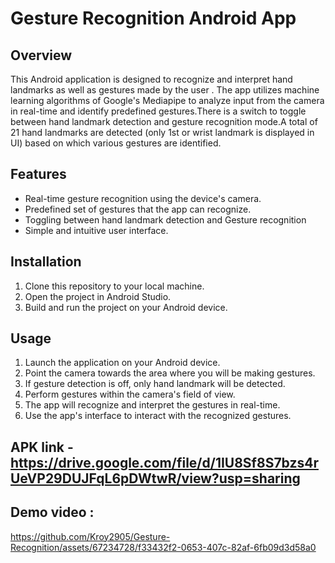 # Gesture Recognition Android App

## Overview
This Android application is designed to recognize and interpret hand landmarks as well as gestures made by the user . The app utilizes machine learning algorithms of Google's Mediapipe to analyze input from the camera in real-time and identify predefined gestures.There is a 
switch to toggle between hand landmark detection and gesture recognition mode.A total of 21 hand landmarks are detected (only 1st or wrist landmark is displayed in UI) based on which various gestures are identified.

## Features
- Real-time gesture recognition using the device's camera.
- Predefined set of gestures that the app can recognize.
- Toggling between hand landmark detection and Gesture recognition 
- Simple and intuitive user interface.

## Installation
1. Clone this repository to your local machine.
2. Open the project in Android Studio.
3. Build and run the project on your Android device.

## Usage
1. Launch the application on your Android device.
2. Point the camera towards the area where you will be making gestures.
3. If gesture detection is off, only hand landmark will be detected.
4. Perform gestures within the camera's field of view.
5. The app will recognize and interpret the gestures in real-time.
6. Use the app's interface to interact with the recognized gestures.

## APK link - https://drive.google.com/file/d/1IU8Sf8S7bzs4rUeVP29DUJFqL6pDWtwR/view?usp=sharing


## Demo video :

https://github.com/Kroy2905/Gesture-Recognition/assets/67234728/f33432f2-0653-407c-82af-6fb09d3d58a0



